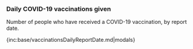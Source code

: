 ### Daily COVID-19 vaccinations given

Number of people who have received a COVID-19 vaccination, by report date.

{inc:base/vaccinationsDailyReportDate.md|modals}

